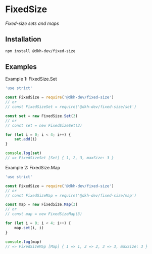 # FixedSize

_Fixed-size sets and maps_

## Installation

````bash
npm install @dkh-dev/fixed-size
````

## Examples

Example 1: FixedSize.Set

````javascript
'use strict'

const FixedSize = require('@dkh-dev/fixed-size')
// or
// const FixedSizeSet = require('@dkh-dev/fixed-size/set')

const set = new FixedSize.Set(3)
// or
// const set = new FixedSizeSet(3)

for (let i = 0; i < 4; i++) {
    set.add(i)
}

console.log(set)
// => FixedSizeSet [Set] { 1, 2, 3, maxSize: 3 }
````

Example 2: FixedSize.Map

````typescript
'use strict'

const FixedSize = require('@dkh-dev/fixed-size')
// or
// const FixedSizeMap = require('@dkh-dev/fixed-size/map')

const map = new FixedSize.Map(3)
// or
// const map = new FixedSizeMap(3)

for (let i = 0; i < 4; i++) {
    map.set(i, i)
}

console.log(map)
// => FixedSizeMap [Map] { 1 => 1, 2 => 2, 3 => 3, maxSize: 3 }
````
